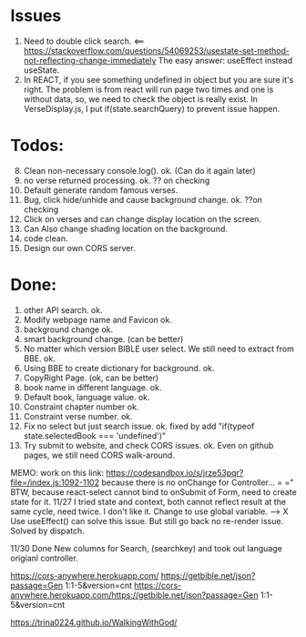 # Issues  
1. Need to double click search.  <==
https://stackoverflow.com/questions/54069253/usestate-set-method-not-reflecting-change-immediately
The easy answer: useEffect instead useState.  
2. In REACT, if you see something undefined in object but you are sure it's right. The problem is from
react will run page two times and one is without data, so, we need to check the object is really exist.
In VerseDisplay.js, I put if(state.searchQuery) to prevent issue happen.


# Todos:  
8. Clean non-necessary console.log(). ok. (Can do it again later)
9. no verse returned processing. ok.  ?? on checking
11. Default generate random famous verses.  
16. Bug, click hide/unhide and cause background change. ok. ??on checking  
17. Click on verses and can change display location on the screen.  
18. Can Also change shading location on the background.  
19. code clean.  
21. Design our own CORS server.

# Done:  
1. other API search.   ok.
2. Modify webpage name and Favicon ok.  
3. background change  ok.
4. smart background change.  (can be better)
5. No matter which version BIBLE user select. We still need to extract from BBE. ok.
6. Using BBE to create dictionary for background. ok.
7. CopyRight Page.  (ok, can be better)
10. book name in different language. ok.
12. Default book, language value. ok.  
13. Constraint chapter number ok.  
14. Constraint verse number. ok.  
15. Fix no select but just search issue.  ok. fixed by add "if(typeof state.selectedBook === 'undefined')"
20. Try submit to website, and check CORS issues. ok. Even on github pages, we still need CORS walk-around.  


MEMO: work on this link:
https://codesandbox.io/s/jrze53pqr?file=/index.js:1092-1102
because there is no onChange for Controller... = ="
BTW, because react-select cannot bind to onSubmit of Form, need to create state for it.
11/27 I tried state and context, both cannot reflect result at the same cycle, need twice. I don't like it.
Change to use global variable.  --> X
Use useEffect() can solve this issue. But still go back no re-render issue. Solved by dispatch.

11/30 Done New columns for Search, (searchkey) and took out language origianl controller.


https://cors-anywhere.herokuapp.com/
https://getbible.net/json?passage=Gen 1:1-5&version=cnt
https://cors-anywhere.herokuapp.com/https://getbible.net/json?passage=Gen 1:1-5&version=cnt  

https://trina0224.github.io/WalkingWithGod/
